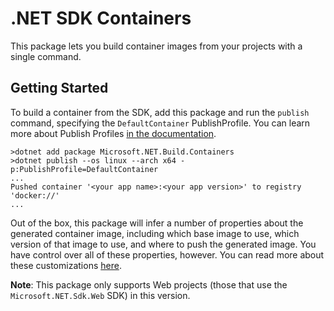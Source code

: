 # .NET SDK Containers

This package lets you build container images from your projects with a single command.

## Getting Started

To build a container from the SDK, add this package and run the `publish` command,
specifying the `DefaultContainer` PublishProfile. You can learn more about Publish Profiles [in the documentation](https://learn.microsoft.com/aspnet/core/host-and-deploy/visual-studio-publish-profiles?view=aspnetcore-6.0#publish-profiles).

```shell
>dotnet add package Microsoft.NET.Build.Containers
>dotnet publish --os linux --arch x64 -p:PublishProfile=DefaultContainer
...
Pushed container '<your app name>:<your app version>' to registry 'docker://'
...
```

Out of the box, this package will infer a number of properties about the generated container image, including which base image to use, which version of that image to use, and where to push the generated image. You have control over all of these properties, however. You can read more about these customizations [here](https://aka.ms/dotnet/containers/customization).


**Note**: This package only supports Web projects (those that use the `Microsoft.NET.Sdk.Web` SDK) in this version.